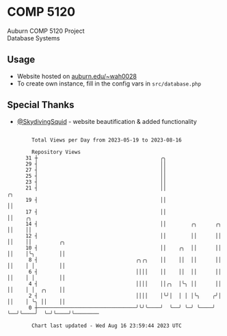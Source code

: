 # COMP 5120
Auburn COMP 5120 Project  
Database Systems

## Usage
- Website hosted on [auburn.edu/~wah0028](https://webhome.auburn.edu/~wah0028/)
- To create own instance, fill in the config vars in `src/database.php`

## Special Thanks
- [@SkydivingSquid](https://github.com/SkydivingSquid) - website beautification & added functionality

```

        Total Views per Day from 2023-05-19 to 2023-08-16

        Repository Views
      31 ┼                                        ╭╮
      29 ┤                                        ││
      27 ┤                                        ││
      25 ┤                                        ││
      23 ┤                                        ││
      21 ┤                                        ││                    ╭╮
      19 ┤                                        ││                    ││
      17 ┤                                        ││                    ││    ╭╮
      14 ┤                                        ││        ╭╮      ╭╮  ││    ││
      12 ┤                                        ││        ││      ││  ││    ││         ╭╮
      10 ┤                                        ││    ╭╮  ││      ││  ││    │╰╮        ││
       8 ┤                                ╭╮╭╮    ││    ││  ││      ││  ││    │ │        ││
       6 ┤                                ││││    ││    ││  ││      ││  ││    │ │        ││
       4 ┤                                ││││    ││╭╮  │╰╮ ││      ││  ││    │ │  ╭╮    ││
       2 ┤                                ││││    │╰╯│  │ │ │╰╮    ╭╯│  ││    │ ╰╮ ││    ││
       0 ┼────────────────────────────────╯╰╯╰────╯  ╰──╯ ╰─╯ ╰────╯ ╰──╯╰────╯  ╰─╯╰────╯╰────────

        Chart last updated - Wed Aug 16 23:59:44 2023 UTC
        
```
